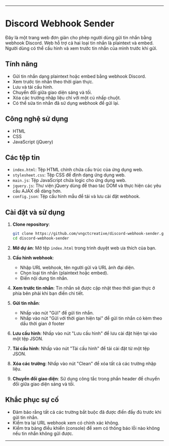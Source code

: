 
---

# Discord Webhook Sender

Đây là một trang web đơn giản cho phép người dùng gửi tin nhắn bằng webhook Discord. Web hỗ trợ cả hai loại tin nhắn là plaintext và embed. Người dùng có thể cấu hình và xem trước tin nhắn của mình trước khi gửi.

## Tính năng

- Gửi tin nhắn dạng plaintext hoặc embed bằng webhook Discord.
- Xem trước tin nhắn theo thời gian thực.
- Lưu và tải cấu hình.
- Chuyển đổi giữa giao diện sáng và tối.
- Xóa các trường nhập liệu chỉ với một cú nhấp chuột.
- Có thể sửa tin nhắn đã sử dụng webhook để gửi lại.

## Công nghệ sử dụng

- HTML
- CSS
- JavaScript (jQuery)

## Các tệp tin

- `index.html`: Tệp HTML chính chứa cấu trúc của ứng dụng web.
- `stylesheet.css`: Tệp CSS để định dạng ứng dụng web.
- `main.js`: Tệp JavaScript chứa logic cho ứng dụng web.
- `jquery.js`: Thư viện jQuery dùng để thao tác DOM và thực hiện các yêu cầu AJAX dễ dàng hơn.
- `config.json`: Tệp cấu hình mẫu để tải và lưu cài đặt webhook.

## Cài đặt và sử dụng

1. **Clone repository**:
   ```bash
   git clone https://github.com/vngctcreative/discord-webhook-sender.git
   cd discord-webhook-sender
   ```

2. **Mở dự án**:
   Mở tệp `index.html` trong trình duyệt web ưa thích của bạn.

3. **Cấu hình webhook**:
   - Nhập URL webhook, tên người gửi và URL ảnh đại diện.
   - Chọn loại tin nhắn (plaintext hoặc embed).
   - Điền nội dung tin nhắn.

4. **Xem trước tin nhắn**:
   Tin nhắn sẽ được cập nhật theo thời gian thực ở phía bên phải khi bạn điền chi tiết.

5. **Gửi tin nhắn**:
   - Nhấp vào nút "Gửi" để gửi tin nhắn.
   - Nhấp vào nút "Gửi với thời gian hiện tại" để gửi tin nhắn có kèm theo dấu thời gian ở footer

6. **Lưu cấu hình**:
   Nhấp vào nút "Lưu cấu hình" để lưu cài đặt hiện tại vào một tệp JSON.

7. **Tải cấu hình**:
   Nhấp vào nút "Tải cấu hình" để tải cài đặt từ một tệp JSON.

8. **Xóa các trường**:
   Nhấp vào nút "Clean" để xóa tất cả các trường nhập liệu.

9. **Chuyển đổi giao diện**:
   Sử dụng công tắc trong phần header để chuyển đổi giữa giao diện sáng và tối.

## Khắc phục sự cố

- Đảm bảo rằng tất cả các trường bắt buộc đã được điền đầy đủ trước khi gửi tin nhắn.
- Kiểm tra lại URL webhook xem có chính xác không.
- Kiểm tra bảng điều khiển (console) để xem có thông báo lỗi nào không nếu tin nhắn không gửi được.

---
